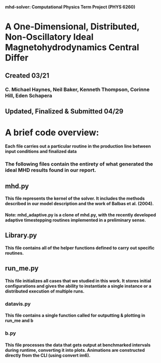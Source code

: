 #### mhd-solver: Computational Physics Term Project (PHYS 6260)                            
# A One-Dimensional, Distributed, Non-Oscillatory Ideal Magnetohydrodynamics Central Differ
## Created 03/21                                                                           
### C. Michael Haynes, Neil Baker, Kenneth Thompson, Corinne Hill, Eden Schapera
## Updated, Finalized & Submitted 04/29



# A brief code overview:

#### Each file carries out a particular routine in the production line between input conditions and finalized data
### The following files contain the entirety of what generated the ideal MHD results found in our report.


## mhd.py
#### This file represents the kernel of the solver. It includes the methods described in our model description and the work of Balbas et al. (2004).
#### Note: mhd_adaptive.py is a clone of mhd.py, with the recently developed adaptive timestepping routines implemented in a preliminary sense.

## Library.py
#### This file contains all of the helper functions defined to carry out specific routines.

## run_me.py
#### This file initializes all cases that we studied in this work. It stores initial configurations and gives the ability to instantiate a single instance or a distributed execution of multiple runs.

### datavis.py
#### This file contains a single function called for outputting & plotting in run_me and b

### b.py
#### This file processes the data that gets output at benchmarked intervals during runtime, converting it into plots. Animations are constructed directly from the CLI (using convert im6).

